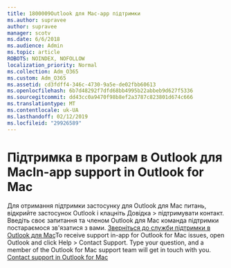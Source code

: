 ```yaml
---
title: 1800009Outlook для Mac-app підтримки
ms.author: supravee
author: supravee
manager: scotv
ms.date: 6/6/2018
ms.audience: Admin
ms.topic: article
ROBOTS: NOINDEX, NOFOLLOW
localization_priority: Normal
ms.collection: Adm_O365
ms.custom: Adm_O365
ms.assetid: cd3fdff4-346c-4730-9a5e-de02fbb60613
ms.openlocfilehash: 6b7d48292f7dfd68bb4995b22abbeb9d627f5336
ms.sourcegitcommit: dd43cc0a9470f98b8ef2a3787c823801d674c666
ms.translationtype: MT
ms.contentlocale: uk-UA
ms.lasthandoff: 02/12/2019
ms.locfileid: "29926589"
---
```

# <a name="in-app-support-in-outlook-for-mac"></a><span data-ttu-id="4f2c7-102">Підтримка в програм в Outlook для Mac</span><span class="sxs-lookup"><span data-stu-id="4f2c7-102">In-app support in Outlook for Mac</span></span>

<span data-ttu-id="4f2c7-p101">Для отримання підтримки застосунку для Outlook для Mac питань, відкрийте застосунок Outlook і клацніть Довідка \> підтримувати контакт. Введіть своє запитання та членом Outlook для Mac команда підтримки постараємося зв'язатися з вами. [Зверніться до служби підтримки в Outlook для Mac](https://go.microsoft.com/fwlink/?linkid=2002400&amp;clcid=0x409)</span><span class="sxs-lookup"><span data-stu-id="4f2c7-p101">To receive support in-app for Outlook for Mac issues, open Outlook and click Help \> Contact Support. Type your question, and a member of the Outlook for Mac support team will get in touch with you. [Contact support in Outlook for Mac](https://go.microsoft.com/fwlink/?linkid=2002400&amp;clcid=0x409)</span></span>
  

